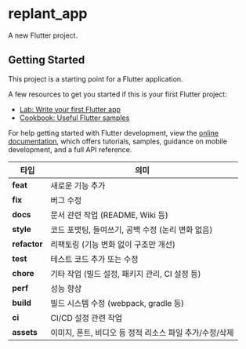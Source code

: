 # replant_app

A new Flutter project.

## Getting Started

This project is a starting point for a Flutter application.

A few resources to get you started if this is your first Flutter project:

- [Lab: Write your first Flutter app](https://docs.flutter.dev/get-started/codelab)
- [Cookbook: Useful Flutter samples](https://docs.flutter.dev/cookbook)

For help getting started with Flutter development, view the
[online documentation](https://docs.flutter.dev/), which offers tutorials,
samples, guidance on mobile development, and a full API reference.

| 타입         | 의미                                                    |
| ------------ | ------------------------------------------------------- |
| **feat**     | 새로운 기능 추가                                        |
| **fix**      | 버그 수정                                               |
| **docs**     | 문서 관련 작업 (README, Wiki 등)                        |
| **style**    | 코드 포맷팅, 들여쓰기, 공백 수정 (논리 변화 없음)       |
| **refactor** | 리팩토링 (기능 변화 없이 구조만 개선)                   |
| **test**     | 테스트 코드 추가 또는 수정                              |
| **chore**    | 기타 작업 (빌드 설정, 패키지 관리, CI 설정 등)          |
| **perf**     | 성능 향상                                               |
| **build**    | 빌드 시스템 수정 (webpack, gradle 등)                   |
| **ci**       | CI/CD 설정 관련 작업                                    |
| **assets**   | 이미지, 폰트, 비디오 등 정적 리소스 파일 추가/수정/삭제 |
